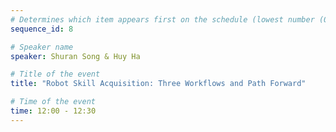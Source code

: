 ```yaml
---
# Determines which item appears first on the schedule (lowest number (0) appears first)
sequence_id: 8

# Speaker name
speaker: Shuran Song & Huy Ha

# Title of the event
title: "Robot Skill Acquisition: Three Workflows and Path Forward"

# Time of the event
time: 12:00 - 12:30
---
```


